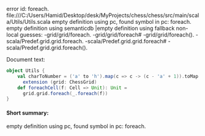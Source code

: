 error id: foreach.
file:///C:/Users/Hamid/Desktop/desk/MyProjects/chess/chess/src/main/scala/Utils/Utils.scala
empty definition using pc, found symbol in pc: foreach.
empty definition using semanticdb
|empty definition using fallback
non-local guesses:
	 -grid/grid/foreach.
	 -grid/grid/foreach#
	 -grid/grid/foreach().
	 -scala/Predef.grid.grid.foreach.
	 -scala/Predef.grid.grid.foreach#
	 -scala/Predef.grid.grid.foreach().

Document text:

```scala
object Utils {
    val charToNumber = ('a' to 'h').map(c => c -> (c - 'a' + 1)).toMap
      extension (grid: ChessGrid)
    def foreachCell(f: Cell => Unit): Unit =
      grid.grid.foreach(_.foreach(f))
}

```

#### Short summary: 

empty definition using pc, found symbol in pc: foreach.